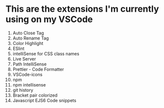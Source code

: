 # This are the extensions I'm currently using on my VSCode 
1. Auto Close Tag
2. Auto Rename Tag
3. Color Highlight
4. ESlint
5. intelliSense for CSS class names
6. Live Server
7. Path IntelliSense
8. Prettier - Code Formatter
9. VSCode-icons
10. npm
11. npm intellisense
12. git history
13. Bracket pair colorized
14. Javascript EJS6 Code snippets
